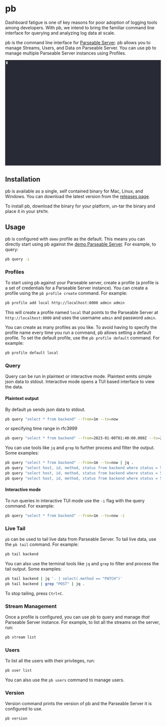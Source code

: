 # pb

Dashboard fatigue is one of key reasons for poor adoption of logging tools among developers. With pb, we intend to bring the familiar command line interface for querying and analyzing log data at scale.

pb is the command line interface for [Parseable Server](https://github.com/parseablehq/parseable). pb allows you to manage Streams, Users, and Data on Parseable Server. You can use pb to manage multiple Parseable Server instances using Profiles.

![pb](https://github.com/parseablehq/.github/blob/main/images/pb/pb.gif?raw=true)

## Installation

pb is available as a single, self contained binary for Mac, Linux, and Windows. You can download the latest version from the [releases page](https://github.com/parseablehq/pb/releases/latest).

To install pb, download the binary for your platform, un-tar the binary and place it in your `$PATH`.

## Usage

pb is configured with `demo` profile as the default. This means you can directly start using pb against the [demo Parseable Server](https://demo.parseable.io). For example, to query:

```bash
pb query -i
```

### Profiles

To start using pb against your Parseable server, create a profile (a profile is a set of credentials for a Parseable Server instance). You can create a profile using the `pb profile create` command. For example:

```bash
pb profile add local http://localhost:8000 admin admin
```

This will create a profile named `local` that points to the Parseable Server at `http://localhost:8000` and uses the username `admin` and password `admin`.

You can create as many profiles as you like. To avoid having to specify the profile name every time you run a command, pb allows setting a default profile. To set the default profile, use the `pb profile default` command. For example:

```bash
pb profile default local
```

### Query

Query can be run in plaintext or interactive mode. Plaintext emits simple json data to stdout. Interactive mode opens a TUI based interface to view the data.

#### Plaintext output

By default `pb` sends json data to stdout.

```bash
pb query "select * from backend" --from=1m --to=now
```

or specifying time range in rfc3999

```bash
pb query "select * from backend" --from=2023-01-00T01:40:00.000Z --to=2023-01-00T01:55:00.000Z
```

You can use tools like `jq` and `grep` to further process and filter the output. Some examples:

```bash
pb query "select * from backend" --from=1m --to=now | jq .
pb query "select host, id, method, status from backend where status = 500" --from=1m --to=now | jq . > 500.json
pb query "select host, id, method, status from backend where status = 500" | jq '. | select(.method == "PATCH")'
pb query "select host, id, method, status from backend where status = 500" --from=1m --to=now | grep "POST" | jq . | less
```

#### Interactive mode

To run queries in interactive TUI mode use the `-i` flag with the query command. For example:

```bash
pb query "select * from backend" --from=1m --to=now -i
```

### Live Tail

`pb` can be used to tail live data from Parseable Server. To tail live data, use the `pb tail` command. For example:

```bash
pb tail backend
```

You can also use the terminal tools like `jq` and `grep` to filter and process the tail output. Some examples:

```bash
pb tail backend | jq '. | select(.method == "PATCH")'
pb tail backend | grep "POST" | jq .
```

To stop tailing, press `Ctrl+C`.

### Stream Management

Once a profile is configured, you can use pb to query and manage _that_ Parseable Server instance. For example, to list all the streams on the server, run:

```bash
pb stream list
```

### Users

To list all the users with their privileges, run:

```bash
pb user list
```

You can also use the `pb users` command to manage users.

### Version

Version command prints the version of pb and the Parseable Server it is configured to use.

```bash
pb version
```

